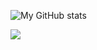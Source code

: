 ![My GitHub stats](https://github-readme-stats.vercel.app/api?username=stephen3m&show_icons=true&theme=radical)

<img src="https://github-readme-stats.vercel.app/api/wakatime?username=stephen3m&theme=tokyonight&layout=compact&v=2">
